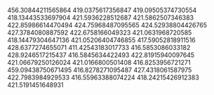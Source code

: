 456.30844211565864
419.0375617356847
419.09505374730554
418.13443533697904
421.5936228512687
421.5862507346383
422.85986614470494
424.75968487095565
424.52938804426765
427.3784080887592
422.6758166049323
421.0631968720585
418.14479304647136
421.05206404746855
417.59052818911516
428.6377274655071
411.42543183017733
416.5853086033182
428.9246517215437
416.5845634422493
422.81915940097645
421.06679250126024
421.0166800501408
416.8253956721271
459.09438750671495
416.8278271095487
427.4318061587975
422.7983984929533
416.55963388074224
418.24215426912383
421.5191451648931